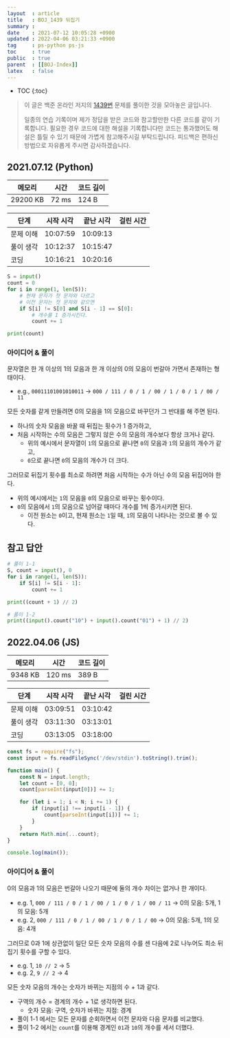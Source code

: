 ```yaml
---
layout  : article
title   : BOJ_1439 뒤집기
summary : 
date    : 2021-07-12 10:05:28 +0900
updated : 2022-04-06 03:21:33 +0900
tag     : ps-python ps-js
toc     : true
public  : true
parent  : [[BOJ-Index]]
latex   : false
---
```

* TOC
{:toc}

> 이 글은 백준 온라인 저지의 [1439번](https://www.acmicpc.net/problem/1439) 문제를 풀이한 것을 모아놓은 글입니다.
>
> 일종의 연습 기록이며 제가 정답을 받은 코드와 참고할만한 다른 코드를 같이 기록합니다. 필요한 경우 코드에 대한 해설을 기록합니다만 코드는 통과했어도 해설은 틀릴 수 있기 때문에 가볍게 참고해주시길 부탁드립니다. 피드백은 편하신 방법으로 자유롭게 주시면 감사하겠습니다.

## 2021.07.12 (Python)

| 메모리    | 시간  | 코드 길이 |
| --------- | ----- | --------- |
| 29200 KB  | 72 ms | 124 B     |

| 단계      | 시작 시각 | 끝난 시각 | 걸린 시간 |
| --------- | --------- | --------- | --------- |
| 문제 이해 | 10:07:59  | 10:09:13  |           |
| 풀이 생각 | 10:12:37  | 10:15:47  |           |
| 코딩      | 10:16:21  | 10:20:16  |           |

```python
S = input()
count = 0
for i in range(1, len(S)):
    # 현재 문자가 첫 문자와 다르고
    # 이전 문자는 첫 문자와 같으면
    if S[i] != S[0] and S[i - 1] == S[0]:
        # 개수를 1 증가시킨다.
        count += 1

print(count)
```

### 아이디어 & 풀이

문자열은 한 개 이상의 1의 모음과 한 개 이상의 0의 모음이 번갈아 가면서 존재하는 형태이다.

* e.g., `00011101001010011` → `000 / 111 / 0 / 1 / 00 / 1 / 0 / 1 / 00 / 11`

모든 숫자를 같게 만들려면 0의 모음을 1의 모음으로 바꾸던가 그 반대를 해 주면 된다.

* 하나의 숫자 모음을 바꿀 때 뒤집는 횟수가 1 증가하고,
* 처음 시작하는 수의 모음은 그렇지 않은 수의 모음의 개수보다 항상 크거나 같다.
    * 위의 예시에서 문자열이 `1`의 모음으로 끝나면 `0`의 모음과 `1`의 모음의 개수가 같고,
    * `0`으로 끝나면 `0`의 모음의 개수가 더 크다.

그러므로 뒤집기 횟수를 최소로 하려면 처음 시작하는 수가 아닌 수의 모음 뒤집어야 한다.

* 위의 예시에서는 `1`의 모음을 `0`의 모음으로 바꾸는 횟수이다.
* `0`의 모음에서 `1`의 모음으로 넘어갈 때마다 개수를 1씩 증가시키면 된다.
    * 이전 원소는 `0`이고, 현재 원소는 `1`일 때, `1`의 모음이 나타나는 것으로 볼 수 있다.

## 참고 답안

```python
# 풀이 1-1
S, count = input(), 0
for i in range(1, len(S)):
    if S[i] != S[i - 1]:
        count += 1

print((count + 1) // 2)

# 풀이 1-2
print((input().count("10") + input().count("01") + 1) // 2)
```

## 2022.04.06 (JS)

| 메모리    | 시간   | 코드 길이 |
| --------- | -----  | --------- |
| 9348 KB   | 120 ms | 389 B     |

| 단계      | 시작 시각 | 끝난 시각 | 걸린 시간 |
| --------- | --------- | --------- | --------- |
| 문제 이해 | 03:09:51  | 03:10:42  |           |
| 풀이 생각 | 03:11:30  | 03:13:01  |           |
| 코딩      | 03:13:05  | 03:18:00  |           |

```js
const fs = require("fs");
const input = fs.readFileSync('/dev/stdin').toString().trim();

function main() {
    const N = input.length;
    let count = [0, 0];
    count[parseInt(input[0])] += 1;

    for (let i = 1; i < N; i += 1) {
        if (input[i] !== input[i - 1]) {
            count[parseInt(input[i])] += 1;
        }
    }
    return Math.min(...count);
}

console.log(main());
```

### 아이디어 & 풀이

0의 모음과 1의 모음은 번갈아 나오기 때문에 둘의 개수 차이는 없거나 한 개이다.

* e.g. 1, `000 / 111 / 0 / 1 / 00 / 1 / 0 / 1 / 00 / 11` → 0의 모음: 5개, 1의 모음: 5개
* e.g. 2, `000 / 111 / 0 / 1 / 00 / 1 / 0 / 1 / 00` → 0의 모음: 5개, 1의 모음: 4개

그러므로 0과 1에 상관없이 일단 모든 숫자 모음의 수를 센 다음에 2로 나누어도 최소 뒤집기 횟수를 구할 수 있다.

* e.g. 1, `10 // 2` → 5
* e.g. 2, `9 // 2` → 4

모든 숫자 모음의 개수는 숫자가 바뀌는 지점의 수 + 1과 같다.

* 구역의 개수 = 경계의 개수 + 1로 생각하면 된다.
    * 숫자 모음: 구역, 숫자가 바뀌는 지점: 경계
* 풀이 1-1 에서는 모든 문자를 순회하면서 이전 문자와 다음 문자를 비교했다.
* 풀이 1-2 에서는 `count`를 이용해 경계인 `01`과 `10`의 개수를 세서 더했다.
